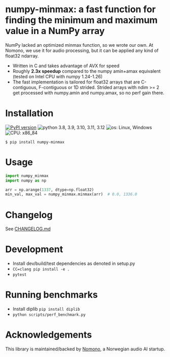 # numpy-minmax: a fast function for finding the minimum and maximum value in a NumPy array

NumPy lacked an optimized minmax function, so we wrote our own. At Nomono, we use it for audio processing, but it can be applied any kind of float32 ndarray.

* Written in C and takes advantage of AVX for speed
* Roughly **2.3x speedup** compared to the numpy amin+amax equivalent (tested on Intel CPU with numpy 1.24-1.26)
* The fast implementation is tailored for float32 arrays that are C-contiguous, F-contiguous or 1D strided. Strided arrays with ndim >= 2 get processed with numpy.amin and numpy.amax, so no perf gain there.

# Installation

[![PyPI version](https://img.shields.io/pypi/v/numpy-minmax.svg?style=flat)](https://pypi.org/project/numpy-minmax/)
![python 3.8, 3.9, 3.10, 3.11, 3.12](https://img.shields.io/badge/Python-3.8%20|%203.9%20|%203.10%20|%203.11|%203.12-blue)
![os: Linux, Windows](https://img.shields.io/badge/OS-Linux%20|%20Windows-blue)
![CPU: x86_84](https://img.shields.io/badge/CPU-x86__64-blue)

```
$ pip install numpy-minmax
```

# Usage

```py
import numpy_minmax
import numpy as np

arr = np.arange(1337, dtype=np.float32)
min_val, max_val = numpy_minmax.minmax(arr)  # 0.0, 1336.0
```

# Changelog

See [CHANGELOG.md](CHANGELOG.md)

# Development

* Install dev/build/test dependencies as denoted in setup.py
* `CC=clang pip install -e .`
* `pytest`

# Running benchmarks
* Install diplib `pip install diplib`
* `python scripts/perf_benchmark.py`

# Acknowledgements

This library is maintained/backed by [Nomono](https://nomono.co/), a Norwegian audio AI startup.
